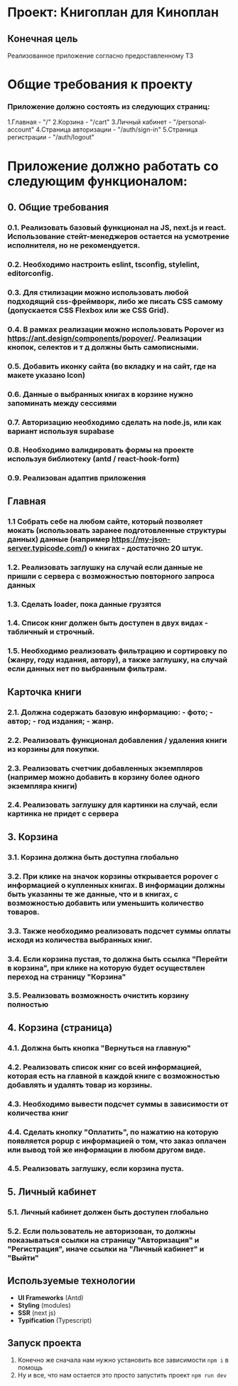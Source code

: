 # Проект: Книгоплан для Киноплан

## Конечная цель

Реализованное приложение согласно предоставленному ТЗ

# Общие требования к проекту

### Приложение должно состоять из следующих страниц:
1.Главная - "/"
2.Корзина - "/cart"
3.Личный кабинет - "/personal-account"
4.Страница авторизации - "/auth/sign-in"
5.Страница регистрации - "/auth/logout"

# Приложение должно работать со следующим функционалом:

## 0. Общие требования
### 0.1. Реализовать базовый функционал на JS, next.js и react. Использование стейт-менеджеров остается на усмотрение исполнителя, но не рекомендуется.
### 0.2. Необходимо настроить eslint, tsconfig, stylelint, editorconfig.
### 0.3. Для стилизации можно использовать любой подходящий css-фреймворк, либо же писать CSS самому (допускается CSS Flexbox или же CSS Grid).
### 0.4. В рамках реализации можно использовать Popover из https://ant.design/components/popover/. Реализации кнопок, селектов и т д должны быть самописными.
### 0.5. Добавить иконку сайта (во вкладку и на сайт, где на макете указано Icon)
### 0.6. Данные о выбранных книгах в корзине нужно запоминать между сессиями
### 0.7. Авторизацию необходимо сделать на node.js, или как вариант используя supabase
### 0.8. Необходимо валидировать формы на проекте используя библиотеку (antd / react-hook-form)
### 0.9. Реализован адаптив приложения

## Главная

### 1.1 Cобрать себе на любом сайте, который позволяет мокать (использовать заранее подготовленные структуры данных) данные (например https://my-json-server.typicode.com/) о книгах - достаточно 20 штук.
### 1.2. Реализовать заглушку на случай если данные не пришли с сервера с возможностью повторного запроса данных
### 1.3. Сделать loader, пока данные грузятся
### 1.4. Список книг должен быть доступен в двух видах - табличный и строчный.
### 1.5. Необходимо реализовать фильтрацию и сортировку по (жанру, году издания, автору), а также заглушку, на случай если данных нет по выбранным фильтрам.

## Карточка книги
### 2.1. Должна содержать базовую информацию: - фото; - автор; - год издания; - жанр.
### 2.2. Реализовать функционал добавления / удаления книги из корзины для покупки.
### 2.3. Реализовать счетчик добавленных экземпляров (например можно добавить в корзину более одного экземпляра книги)
### 2.4. Реализовать заглушку для картинки на случай, если картинка не придет с сервера

## 3. Корзина
### 3.1. Корзина должна быть доступна глобально
### 3.2. При клике на значок корзины открывается popover с информацией о купленных книгах. В информации должны быть указанны те же данные, что и в книгах, с возможностью добавить или уменьшить количество товаров.
### 3.3. Также необходимо реализовать подсчет суммы оплаты исходя из количества выбранных книг.
### 3.4. Если корзина пустая, то должна быть ссылка "Перейти в корзина", при клике на которую будет осуществлен переход на страницу "Корзина"
### 3.5. Реализовать возможность очистить корзину полностью

## 4. Корзина (страница)
### 4.1. Должна быть кнопка "Вернуться на главную"
### 4.2. Реализовать список книг со всей информацией, которая есть на главной в каждой книге с возможностью добавлять и удалять товар из корзины.
### 4.3. Необходимо вывести подсчет суммы в зависимости от количества книг
### 4.4. Сделать кнопку "Оплатить", по нажатию на которую появляется popup с информацией о том, что заказ оплачен или вывод той же информации в любом другом виде.
### 4.5. Реализовать заглушку, если корзина пуста.

## 5. Личный кабинет
### 5.1. Личный кабинет должен быть доступен глобально
### 5.2. Если пользователь не авторизован, то должны показываться ссылки на страницу "Авторизация" и "Регистрация", иначе ссылки на "Личный кабинет" и "Выйти"

## Используемые технологии

-   **UI Frameworks** (Antd)
-   **Styling** (modules)
-   **SSR** (next js)
-   **Typification** (Typescript)

## Запуск проекта

1. Конечно же сначала нам нужно установить все зависимости `npm i` в помощь
2. Ну и все, что нам остается это просто запустить проект `npm run dev`
